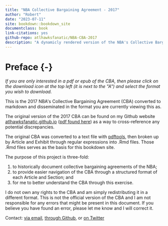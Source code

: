 ```yaml
--- 
title: "NBA Collective Bargaining Agreement - 2017"
author: "Robert"
date: "2023-07-11"
site: bookdown::bookdown_site
documentclass: book
link-citations: yes
github-repo: atlhawksfanatic/NBA-CBA-2017
description: "A dynamicly rendered version of the NBA's Collective Bargaining Agreement."
---
```


# Preface {-}

*If you are only interested in a pdf or epub of the CBA, then please click on the download icon at the top left (it is next to the "A") and select the format you wish to download.*

This is the 2017 NBA's Collective Bargaining Agreement (CBA) converted to markdown and disseminated in the format you are currently viewing this as.

The original version of the 2017 CBA can be found on my Github website [atlhawksfanatic.github.io](https://atlhawksfanatic.github.io/) ([pdf found here](https://github.com/atlhawksfanatic/atlhawksfanatic.github.io/raw/master/research/CBA/2017-NBA-NBPA-Collective-Bargaining-Agreement.pdf)) as a way to cross-reference any potential discrepancies.

The original CBA was converted to a text file with [pdftools](https://github.com/ropensci/pdftools), then broken up by Article and Exhibit through regular expressions into .Rmd files. Those .Rmd files serves as the basis for this bookdown site. 

The purpose of this project is three-fold:

1. to historically document collective bargaining agreements of the NBA;
2. to provide easier navigation of the CBA through a structured format of each Article and Section; and
3. for me to better understand the CBA through this exercise.

I do not own any rights to the CBA and am simply redistributing it in a different format. This is not the official version of the CBA and I am not responsible for any errors that might be present in this document. If you believe you have found an error, please let me know and I will correct it.

Contact: [via email](atlhawksfanatic@gmail.com), [through Github](https://github.com/atlhawksfanatic), or [on Twitter](https://twitter.com/atlhawksfanatic)
